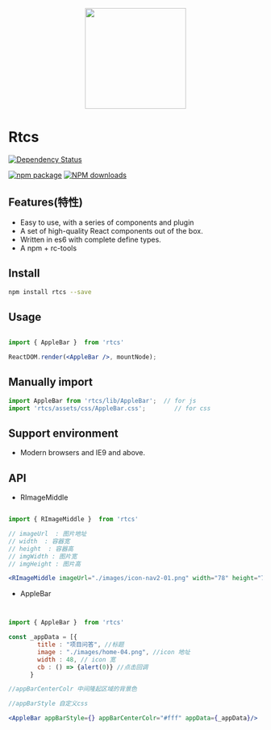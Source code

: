 
<p align="center">
  <a href="https://github.com/976500133/rtcs">
    <img width="200" src="https://github.com/976500133/rtcs/blob/master/assets/icon.jpeg">
  </a>
</p>

# Rtcs



[![Dependency Status](https://img.shields.io/gemnasium/react-component/trigger.svg?style=flat-square)]()

[![npm package](https://img.shields.io/npm/v/antd.svg?style=flat-square)]()
[![NPM downloads](http://img.shields.io/npm/dm/antd.svg?style=flat-square)]()




## Features(特性)

- Easy to use, with a series of components and plugin
- A set of high-quality React components out of the box.
- Written in es6 with complete define types.
- A npm + rc-tools  




## Install

```bash
npm install rtcs --save
```



## Usage

```jsx

import { AppleBar }  from 'rtcs'

ReactDOM.render(<AppleBar />, mountNode);

```





## Manually import

```jsx
import AppleBar from 'rtcs/lib/AppleBar';  // for js
import 'rtcs/assets/css/AppleBar.css';        // for css
```



## Support environment

- Modern browsers and IE9 and above.



## API

- RImageMiddle

```jsx

import { RImageMiddle }  from 'rtcs'

// imageUrl  : 图片地址
// width  : 容器宽
// height  : 容器高
// imgWidth : 图片宽
// imgHeight : 图片高

<RImageMiddle imageUrl="./images/icon-nav2-01.png" width="78" height="78" imgWidth="40" />


```



- AppleBar

```jsx


import { AppleBar }  from 'rtcs'

const _appData = [{
        title : "项目问答", //标题
        image : "./images/home-04.png", //icon 地址
        width : 48, // icon 宽
        cb : () => {alert(0)} //点击回调
      }

//appBarCenterColr 中间隆起区域的背景色

//appBarStyle 自定义css

<AppleBar appBarStyle={} appBarCenterColr="#fff" appData={_appData}/>


```

